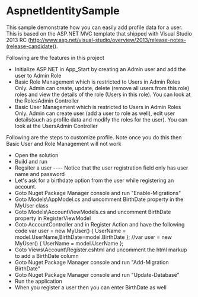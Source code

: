 AspnetIdentitySample
====================
This sample demonstrate how you can easily add profile data for a user.
This is based on the ASP.NET MVC template that shipped with Visual Studio 2013 RC (http://www.asp.net/visual-studio/overview/2013/release-notes-(release-candidate)).

Following are the features in this project
- Initialize ASP.NET in App_Start by creating an Admin user and add the user to Admin Role
- Basic Role Management which is restricted to Users in Admin Roles Only. 
Admin can create, update, delete (remove all users from this role) roles and view the details of the role (Users in this role).
You can look at the RolesAdmin Controller
- Basic User Management  which is restricted to Users in Admin Roles Only. 
Admin can create user (add a user to role as well), edit user details(such as profile data and modify the roles for the user).
You can look at the UsersAdmin Controller


Following are the steps to customize profile. Note once you do this then Basic User and Role Management will not work
- Open the solution
- Build and run
- Regsiter a user
---- Notice that the user registration field only has user name and password
- Let's ask for a birthdate option from the user while registering an account.
- Goto Nuget Package Manager console and run "Enable-Migrations"
- Goto Models\AppModel.cs and uncomment BirthDate property in the MyUser class
- Goto Models\AccountViewModels.cs and uncomment BirthDate property in RegisterViewModel
- Goto AccountController and in Register Action and have the following code
          var user = new MyUser() { UserName = model.UserName,BirthDate=model.BirthDate };
          //var user = new MyUser() { UserName = model.UserName };
- Goto Views\Account\Register.cshtml and uncomment the html markup to add a BirthDate column
- Goto Nuget Package Manager console and run "Add-Migration BirthDate"
- Goto Nuget Package Manager console and run "Update-Database"
- Run the application
- When you register a user then you can enter BirthDate as well 